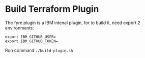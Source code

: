 # Build Terraform Plugin

The fyre plugin is a IBM intenal plugin, for to build it, need export 2 environments:
```
export IBM_GITHUB_USER=
export IBM_GITHUB_TOKEN=
```
Run command `./build-plugin.sh`

